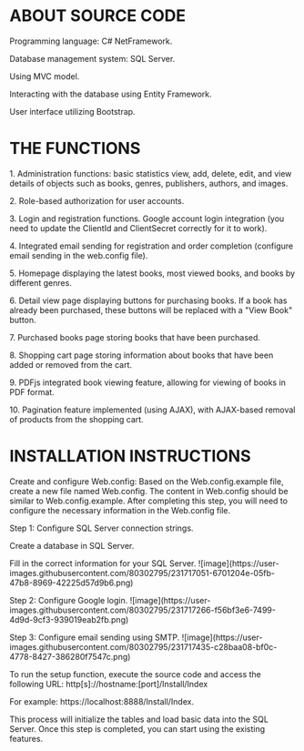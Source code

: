 # ABOUT SOURCE CODE
<p>Programming language: C# NetFramework.
<p>Database management system: SQL Server.
<p>Using MVC model.
<p>Interacting with the database using Entity Framework.
<p>User interface utilizing Bootstrap.

# THE FUNCTIONS
<p>1. Administration functions: basic statistics view, add, delete, edit, and view details of objects such as books, genres, publishers, authors, and images.
<p>2. Role-based authorization for user accounts.
<p>3. Login and registration functions. Google account login integration (you need to update the ClientId and ClientSecret correctly for it to work).
<p>4. Integrated email sending for registration and order completion (configure email sending in the web.config file).
<p>5. Homepage displaying the latest books, most viewed books, and books by different genres.
<p>6. Detail view page displaying buttons for purchasing books. If a book has already been purchased, these buttons will be replaced with a "View Book" button.
<p>7. Purchased books page storing books that have been purchased.
<p>8. Shopping cart page storing information about books that have been added or removed from the cart.
<p>9. PDFjs integrated book viewing feature, allowing for viewing of books in PDF format.
<p>10. Pagination feature implemented (using AJAX), with AJAX-based removal of products from the shopping cart.

# INSTALLATION INSTRUCTIONS
<p>Create and configure Web.config: Based on the Web.config.example file, create a new file named Web.config. The content in Web.config should be similar to Web.config.example. After completing this step, you will need to configure the necessary information in the Web.config file.
<p>Step 1: Configure SQL Server connection strings.
<p>Create a database in SQL Server.
<p>Fill in the correct information for your SQL Server.
![image](https://user-images.githubusercontent.com/80302795/231717051-6701204e-05fb-47b8-8969-42225d57d9b6.png)
<p>Step 2: Configure Google login.
![image](https://user-images.githubusercontent.com/80302795/231717266-f56bf3e6-7499-4d9d-9cf3-939019eab2fb.png)
<p>Step 3: Configure email sending using SMTP.
![image](https://user-images.githubusercontent.com/80302795/231717435-c28baa08-bf0c-4778-8427-386280f7547c.png)
<p>To run the setup function, execute the source code and access the following URL:
http[s]://hostname:[port]/Install/Index
<p>For example: https://localhost:8888/Install/Index.
<p>This process will initialize the tables and load basic data into the SQL Server. Once this step is completed, you can start using the existing features.
